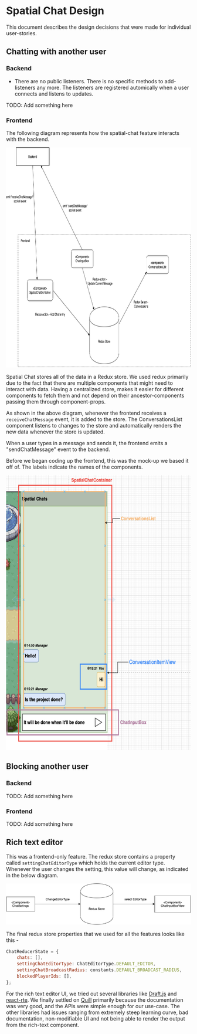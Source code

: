 # Spatial Chat Design

This document describes the design decisions that were made for individual user-stories.


## Chatting with another user

### Backend
- There are no public listeners. There is no specific methods to add-listeners any more. The listeners are registered automically when a user connects and listens to updates.

TODO: Add something here


### Frontend

The following diagram represents how the spatial-chat feature interacts with the backend.

<kbd>
	<img src="docs/frontend-conversations-diag.png" alt="Frontend architecture" height="600px"/>
</kbd>


Spatial Chat stores all of the data in a Redux store. We used redux primarily due to the fact that there are multiple components that might need to interact with data. Having a centralized store, makes it easier for different components to fetch them and not depend on their ancestor-components passing them through component-props.

As shown in the above diagram, whenever the frontend receives a `receiveChatMessage` event, it is added to the store. The ConversationsList component listens to changes to the store and automatically renders the new data whenever the store is updated.

When a user types in a message and sends it, the frontend emits a "sendChatMessage" event to the backend.

Before we began coding up the frontend, this was the mock-up we based it off of. The labels indicate the names of the components. 

<kbd>
	<img src="docs/frontend-chat-mockup.png" alt="Frontend Mock"  height="750px"/>
</kbd>


## Blocking another user

### Backend

TODO: Add something here

### Frontend

TODO: Add something here


## Rich text editor

This was a frontend-only feature. The redux store contains a property called     `settingChatEditorType` which holds the current editor type. Whenever the user changes the setting, this value will change, as indicated in the below diagram. 

<kbd>
	<img src="docs/rich-text-editor-arch.png" alt="Rich text editor Component interaction"/>
</kbd>

The final redux store properties that we used for all the features looks like this - 

```js
ChatReducerState = {
    chats: [],
    settingChatEditorType: ChatEditorType.DEFAULT_EDITOR,
    settingChatBroadcastRadius: constants.DEFAULT_BROADCAST_RADIUS,
    blockedPlayerIds: [],
};
```

For the rich text editor UI, we tried out several libraries like [Draft.js](https://github.com/facebook/draft-js) and [react-rte](https://github.com/sstur/react-rte). We finally settled on [Quill](https://github.com/quilljs/quill) primarily because the documentation was very good, and the APIs were simple enough for our use-case. The other libraries had issues ranging from extremely steep learning curve, bad documentation, non-modifiable UI and not being able to render the output from the rich-text component.



